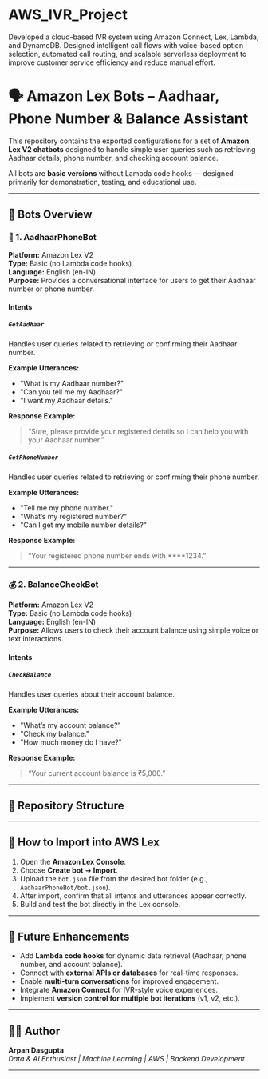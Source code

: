 # AWS_IVR_Project
Developed a cloud-based IVR system using Amazon Connect, Lex, Lambda, and DynamoDB. Designed intelligent call flows with voice-based option selection, automated call routing, and scalable serverless deployment to improve customer service efficiency and reduce manual effort.


# 🗣️ Amazon Lex Bots – Aadhaar, Phone Number & Balance Assistant

This repository contains the exported configurations for a set of **Amazon Lex V2 chatbots** designed to handle simple user queries such as retrieving Aadhaar details, phone number, and checking account balance.  

All bots are **basic versions** without Lambda code hooks — designed primarily for demonstration, testing, and educational use.

---

## 🤖 Bots Overview

### 🧠 1. AadhaarPhoneBot
**Platform:** Amazon Lex V2  
**Type:** Basic (no Lambda code hooks)  
**Language:** English (en-IN)  
**Purpose:** Provides a conversational interface for users to get their Aadhaar number or phone number.  

#### Intents
##### `GetAadhaar`
Handles user queries related to retrieving or confirming their Aadhaar number.

**Example Utterances:**
- "What is my Aadhaar number?"
- "Can you tell me my Aadhaar?"
- "I want my Aadhaar details."

**Response Example:**
> “Sure, please provide your registered details so I can help you with your Aadhaar number.”

##### `GetPhoneNumber`
Handles user queries related to retrieving or confirming their phone number.

**Example Utterances:**
- "Tell me my phone number."
- "What’s my registered number?"
- "Can I get my mobile number details?"

**Response Example:**
> “Your registered phone number ends with ****1234.”

---

### 💰 2. BalanceCheckBot
**Platform:** Amazon Lex V2  
**Type:** Basic (no Lambda code hooks)  
**Language:** English (en-IN)  
**Purpose:** Allows users to check their account balance using simple voice or text interactions.

#### Intents
##### `CheckBalance`
Handles user queries about their account balance.

**Example Utterances:**
- "What’s my account balance?"
- "Check my balance."
- "How much money do I have?"

**Response Example:**
> “Your current account balance is ₹5,000.”

---

## 📁 Repository Structure




---

## 🚀 How to Import into AWS Lex

1. Open the **Amazon Lex Console**.  
2. Choose **Create bot → Import**.  
3. Upload the `bot.json` file from the desired bot folder (e.g., `AadhaarPhoneBot/bot.json`).  
4. After import, confirm that all intents and utterances appear correctly.  
5. Build and test the bot directly in the Lex console.

---

## 🧠 Future Enhancements
- Add **Lambda code hooks** for dynamic data retrieval (Aadhaar, phone number, and account balance).  
- Connect with **external APIs or databases** for real-time responses.  
- Enable **multi-turn conversations** for improved engagement.  
- Integrate **Amazon Connect** for IVR-style voice experiences.  
- Implement **version control for multiple bot iterations** (v1, v2, etc.).

---

## 👨‍💻 Author
**Arpan Dasgupta**  
*Data & AI Enthusiast | Machine Learning | AWS | Backend Development*

---



